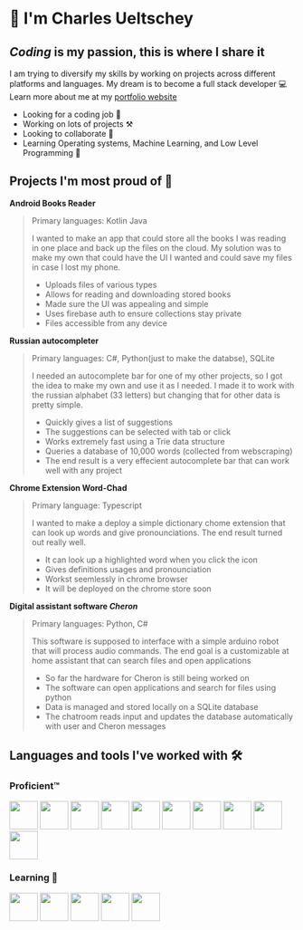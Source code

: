 # 👋 I'm Charles Ueltschey

## *Coding* is my passion, this is where I share it

I am trying to diversify my skills by working on projects across different platforms and languages.
My dream is to become a full stack developer 💻
Learn more about me at my [portfolio website](https://charles-ueltschey-portfolio.netlify.app/)

* Looking for a coding job 🔭
* Working on lots of projects ⚒️
* Looking to collaborate 🤝
* Learning Operating systems, Machine Learning, and Low Level Programming 🌱

## Projects I'm most proud of 💪

**Android Books Reader**
> Primary languages: Kotlin Java
>
> I wanted to make an app that could store all the books I was reading in one place and
> back up the files on the cloud. My solution was to make my own that could have the UI I wanted
> and could save my files in case I lost my phone.
>
> * Uploads files of various types
> * Allows for reading and downloading stored books
> * Made sure the UI was appealing and simple
> * Uses firebase auth to ensure collections stay private
> * Files accessible from any device

**Russian autocompleter**
> Primary languages: C#, Python(just to make the databse), SQLite
>
> I needed an autocomplete bar for one of my other projects, so I got the idea to make my own
> and use it as I needed. I made it to work with the russian alphabet (33 letters) but changing that
> for other data is pretty simple.
>
> * Quickly gives a list of suggestions
> * The suggestions can be selected with tab or click
> * Works extremely fast using a Trie data structure
> * Queries a database of 10,000 words (collected from webscraping)
> * The end result is a very effecient autocomplete bar that can work well with any project

**Chrome Extension Word-Chad**
> Primary language: Typescript
>
> I wanted to make a deploy a simple dictionary chome extension that can look up words and give
> pronounciations. The end result turned out really well.
>
> * It can look up a highlighted word when you click the icon
> * Gives definitions usages and pronounciation
> * Workst seemlessly in chrome browser
> * It will be deployed on the chrome store soon

**Digital assistant software _Cheron_**
>Primary languages: Python, C#
>
> This software is supposed to interface with a simple arduino robot that will process audio commands. The end goal is
> a customizable at home assistant that can search files and open applications
>
> * So far the hardware for Cheron is still being worked on
> * The software can open applications and search for files using python
> * Data is managed and stored locally on a SQLite database
> * The chatroom reads input and updates the database automatically with user and Cheron messages


## Languages and tools I've worked with 🛠️
### Proficient™️
 <img src="https://github.com/cueltschey/cueltschey/assets/68715119/210578cc-8185-4e98-959f-b76ee47a34c9" width="50" height="50">
 
 <img src="https://github.com/cueltschey/cueltschey/assets/68715119/dab66d02-6c07-494c-9e92-c94dde2ed5c1" width="50" height="50">
 <img src="https://github.com/cueltschey/cueltschey/assets/68715119/a296e028-8f86-4f2d-8494-e94329610732" width="50" height="50">
 <img src="https://github.com/cueltschey/cueltschey/assets/68715119/b8a67e30-8463-4a1e-b09e-22e5b246a955" width="50" height="50">
 
 
 <img src="https://github.com/cueltschey/cueltschey/assets/68715119/31d558e2-eb25-41f7-bcb3-a7021fa8d598" width="50" height="50">
 <img src="https://github.com/cueltschey/cueltschey/assets/68715119/8cdc82de-8dbb-428c-a232-ec7fe593c22a" width="50" height="50">
 <img src="https://github.com/cueltschey/cueltschey/assets/68715119/9fca348c-cc3d-4571-b286-840be611b4ff" width="50" height="50">
 <img src="https://github.com/cueltschey/cueltschey/assets/68715119/9784ce14-8172-4c17-819e-5640a16f2a0a" width="50" height="50">
 <img src="https://github.com/cueltschey/cueltschey/assets/68715119/576ae365-007a-4386-a9dc-193c77235348" width="50" height="50">
 
 <img src="https://github.com/cueltschey/cueltschey/assets/68715119/39dc52bc-a328-4f59-829e-28871613d262" width="50" height="50">

### Learning 📖
<img src="https://github.com/cueltschey/cueltschey/assets/68715119/1ea54679-a22f-4562-86c0-088b0e5ffc0c" width="50" height="50">
<img src="https://github.com/cueltschey/cueltschey/assets/68715119/aef6b352-244e-4832-9e62-6cc327a89db9" width="50" height="50">
<img src="https://github.com/cueltschey/cueltschey/assets/68715119/57a4be9b-1853-48fb-ac04-7b46367243ac" width="50" height="50">
<img src="https://github.com/cueltschey/cueltschey/assets/68715119/5bb9e187-5420-439b-b1f2-4c3a97573678" width="50" height="50">
 <img src="https://github.com/cueltschey/cueltschey/assets/68715119/119c3ba5-1e6b-4896-b37e-519c0b061fb2" width="50" height="50">
